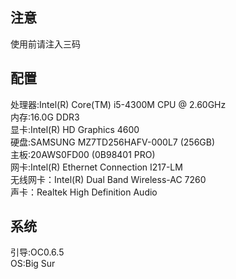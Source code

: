 ## 注意
使用前请注入三码
## 配置
处理器:Intel(R) Core(TM) i5-4300M CPU @ 2.60GHz<br/>
内存:16.0G DDR3<br/>
显卡:Intel(R) HD Graphics 4600<br/>
硬盘:SAMSUNG MZ7TD256HAFV-000L7 (256GB)<br/>
主板:20AWS0FD00 (0B98401 PRO)<br/>
网卡:Intel(R) Ethernet Connection I217-LM<br/>
无线网卡：Intel(R) Dual Band Wireless-AC 7260<br/>
声卡：Realtek High Definition Audio<br/>
## 系统
引导:OC0.6.5<br/>
OS:Big Sur

